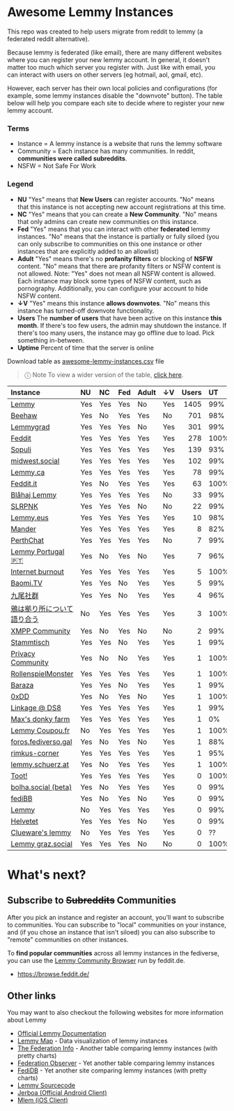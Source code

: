 
# Awesome Lemmy Instances

This repo was created to help users migrate from reddit to lemmy (a federated reddit alternative).

Because lemmy is federated (like email), there are many different websites where you can register your new lemmy account. In general, it doesn't matter too much which server you register with. Just like with email, you can interact with users on other servers (eg hotmail, aol, gmail, etc).

However, each server has their own local policies and configurations (for example, some lemmy instances disable the "downvote" button). The table below will help you compare each site to decide where to register your new lemmy account.

### Terms

 * Instance = A lemmy instance is a website that runs the lemmy software
 * Community = Each instance has many communities. In reddit, **communities were called subreddits**.
 * NSFW = Not Safe For Work

### Legend

 * **NU** "Yes" means that **New Users** can register accounts. "No" means that this instance is not accepting new account registrations at this time.
 * **NC** "Yes" means that you can create a **New Community**. "No" means that only admins can create new communities on this instance.
 * **Fed** "Yes" means that you can interact with other **federated** lemmy instances. "No" means that the instance is partially or fully siloed (you can only subscribe to communities on this one instance or other instances that are explicitly added to an allowlist)
 * **Adult** "Yes" means there's no **profanity filters** or blocking of **NSFW** content. "No" means that there are profanity filters or NSFW content is not allowed. Note: "Yes" does not mean all NSFW content is allowed. Each instance may block some types of NSFW content, such as pornography. Additionally, you can configure your account to hide NSFW content. 
 * **↓V** "Yes" means this instance **allows downvotes**. "No" means this instance has turned-off downvote functionality.
 * **Users** The **number of users** that have been active on this instance **this month**. If there's too few users, the admin may shutdown the instance. If there's too many users, the instance may go offline due to load. Pick something in-between.
 * **Uptime** Percent of time that the server is online

Download table as <a href="https://raw.githubusercontent.com/maltfield/awesome-lemmy-instances/main/awesome-lemmy-instances.csv" target="_blank" download>awesome-lemmy-instances.csv</a> file

> ⓘ Note To view a wider version of the table, [click here](README.md).

| Instance                                                | NU   | NC   | Fed   | Adult   | ↓V   |   Users | UT   |
|:--------------------------------------------------------|:-----|:-----|:------|:--------|:-----|--------:|:-----|
| [Lemmy](https://lemmy.ml)                               | Yes  | Yes  | Yes   | No      | Yes  |    1405 | 99%  |
| [Beehaw](https://beehaw.org)                            | Yes  | No   | Yes   | Yes     | No   |     701 | 98%  |
| [Lemmygrad](https://lemmygrad.ml)                       | Yes  | Yes  | Yes   | No      | Yes  |     301 | 99%  |
| [Feddit](https://feddit.de)                             | Yes  | Yes  | Yes   | Yes     | Yes  |     278 | 100% |
| [Sopuli](https://sopuli.xyz)                            | Yes  | Yes  | Yes   | Yes     | Yes  |     139 | 93%  |
| [midwest.social](https://midwest.social)                | Yes  | Yes  | Yes   | Yes     | Yes  |     102 | 99%  |
| [Lemmy.ca](https://lemmy.ca)                            | Yes  | Yes  | Yes   | Yes     | Yes  |      78 | 99%  |
| [Feddit.it](https://feddit.it)                          | Yes  | No   | Yes   | Yes     | Yes  |      63 | 100% |
| [Blåhaj Lemmy](https://lemmy.blahaj.zone)               | Yes  | Yes  | Yes   | Yes     | No   |      33 | 99%  |
| [SLRPNK](https://slrpnk.net)                            | Yes  | Yes  | Yes   | No      | No   |      22 | 99%  |
| [Lemmy.eus](https://lemmy.eus)                          | Yes  | Yes  | Yes   | Yes     | Yes  |      10 | 98%  |
| [Mander](https://mander.xyz)                            | Yes  | Yes  | Yes   | Yes     | Yes  |       8 | 82%  |
| [PerthChat](https://lemmy.perthchat.org)                | Yes  | Yes  | Yes   | Yes     | No   |       7 | 99%  |
| [Lemmy Portugal 🇵🇹](https://lemmy.pt)                   | Yes  | No   | Yes   | No      | Yes  |       7 | 96%  |
| [Internet burnout](https://group.lt)                    | Yes  | Yes  | Yes   | Yes     | Yes  |       5 | 100% |
| [Baomi.TV](https://baomi.tv)                            | Yes  | Yes  | No    | Yes     | Yes  |       5 | 99%  |
| [九尾社群](https://bbs.9tail.net)                           | Yes  | Yes  | No    | Yes     | Yes  |       4 | 96%  |
| [鴉は拠り所について語り合う](https://lm.korako.me)                   | No   | Yes  | Yes   | Yes     | Yes  |       3 | 100% |
| [XMPP Community](https://community.xmpp.net)            | Yes  | No   | Yes   | No      | No   |       2 | 99%  |
| [Stammtisch](https://stammtisch.hallertau.social)       | Yes  | Yes  | No    | Yes     | Yes  |       1 | 99%  |
| [Privacy Community](https://community.nicfab.it)        | Yes  | No   | No    | Yes     | Yes  |       1 | 100% |
| [RollenspielMonster](https://lemmy.rollenspiel.monster) | Yes  | Yes  | Yes   | Yes     | Yes  |       1 | 100% |
| [Baraza](https://baraza.africa)                         | Yes  | Yes  | No    | Yes     | Yes  |       1 | 99%  |
| [0xDD](https://0xdd.org.ru)                             | Yes  | No   | Yes   | No      | Yes  |       1 | 100% |
| [Linkage @ DS8](https://linkage.ds8.zone)               | Yes  | Yes  | Yes   | Yes     | Yes  |       1 | 99%  |
| [Max's donky farm](https://donky.social)                | Yes  | Yes  | Yes   | Yes     | Yes  |       1 | 0%   |
| [Lemmy Coupou.fr](https://lemmy.coupou.fr)              | No   | Yes  | Yes   | Yes     | Yes  |       1 | 100% |
| [foros.fediverso.gal](https://foros.fediverso.gal)      | Yes  | No   | Yes   | No      | Yes  |       1 | 88%  |
| [rimkus-corner](https://lemmy.rimkus.it)                | Yes  | Yes  | Yes   | Yes     | Yes  |       1 | 95%  |
| [lemmy.schuerz.at](https://lemmy.schuerz.at)            | Yes  | No   | Yes   | Yes     | Yes  |       1 | 100% |
| [Toot!](https://lemmy.toot.pt)                          | Yes  | Yes  | Yes   | Yes     | Yes  |       0 | 100% |
| [bolha.social (beta)](https://bolha.social)             | Yes  | No   | Yes   | Yes     | Yes  |       0 | 99%  |
| [fediBB](https://fedibb.ml)                             | Yes  | No   | Yes   | No      | Yes  |       0 | 99%  |
| [Lemmy](https://lemmy.services.coupou.fr)               | No   | Yes  | Yes   | Yes     | Yes  |       0 | 99%  |
| [Helvetet](https://lemmy.helvetet.eu)                   | Yes  | Yes  | Yes   | No      | Yes  |       0 | 99%  |
| [Clueware's lemmy](https://lemmy.clueware.org)          | No   | Yes  | Yes   | Yes     | Yes  |       0 | ??   |
| [Lemmy graz.social](https://lemmy.graz.social)          | Yes  | Yes  | Yes   | No      | No   |       0 | 100% |

# What's next?

## Subscribe to ~~Subreddits~~ Communities

After you pick an instance and register an account, you'll want to subscribe to communities. You can subscribe to "local" communities on your instance, and (if you chose an instance that isn't siloed) you can also subscribe to "remote" communities on other instances.

To **find popular communities** across all lemmy instances in the fediverse, you can use the [Lemmy Community Browser](https://browse.feddit.de/) run by feddit.de.

 * https://browse.feddit.de/

## Other links

You may want to also checkout the following websites for more information about Lemmy

 * [Official Lemmy Documentation](https://join-lemmy.org/docs/en/index.html)
 * [Lemmy Map](https://lemmymap.feddit.de) - Data visualization of lemmy instances
 * [The Federation Info](https://the-federation.info/platform/73) - Another table comparing lemmy instances (with pretty charts)
 * [Federation Observer](https://lemmy.fediverse.observer/list) - Yet another table comparing lemmy instances
 * [FediDB](https://fedidb.org/software/lemmy) - Yet another site comparing lemmy instances (with pretty charts)
 * [Lemmy Sourcecode](https://github.com/LemmyNet/lemmy)
 * [Jerboa (Official Android Client)](https://f-droid.org/packages/com.jerboa/)
 * [Mlem (iOS Client)](https://testflight.apple.com/join/xQfmkJhc)

